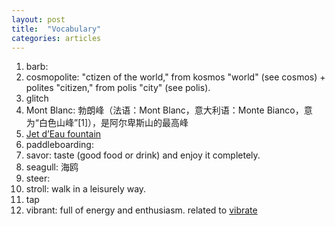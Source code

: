 ```yaml
---
layout: post
title:  "Vocabulary"
categories: articles 
---
```


1. barb:
1. cosmopolite: "ctizen of the world," from kosmos "world" (see cosmos) + polites "citizen," from polis "city" (see polis).
1. glitch
1. Mont Blanc: 勃朗峰（法语：Mont Blanc，意大利语：Monte Bianco，意为“白色山峰”[1]），是阿尔卑斯山的最高峰
1. [Jet d’Eau fountain][Jet d'Eau]
1. paddleboarding:
1. savor: taste (good food or drink) and enjoy it completely.
1. seagull: 海鸥
1. steer: 
1. stroll: walk in a leisurely way.
1. tap
1. vibrant: full of energy and enthusiasm. related to [vibrate][vibrant-etymology]

[vibrant-etymology]: https://www.etymonline.com/search?q=vibrant
[Jet d'Eau]: https://en.wikipedia.org/wiki/Jet_d%27Eau
